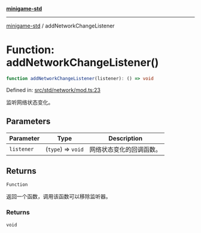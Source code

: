 [**minigame-std**](../README.md)

***

[minigame-std](../README.md) / addNetworkChangeListener

# Function: addNetworkChangeListener()

```ts
function addNetworkChangeListener(listener): () => void
```

Defined in: [src/std/network/mod.ts:23](https://github.com/JiangJie/minigame-std/blob/fdb22241c47c2e98329a4c62befde728957e03ee/src/std/network/mod.ts#L23)

监听网络状态变化。

## Parameters

| Parameter | Type | Description |
| ------ | ------ | ------ |
| `listener` | (`type`) => `void` | 网络状态变化的回调函数。 |

## Returns

`Function`

返回一个函数，调用该函数可以移除监听器。

### Returns

`void`
